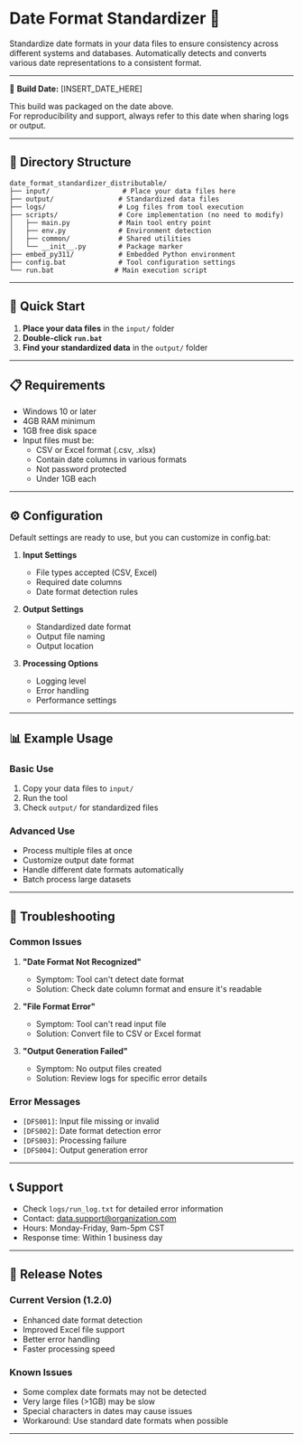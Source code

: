 # Date Format Standardizer 📅

Standardize date formats in your data files to ensure consistency across different systems and databases. Automatically detects and converts various date representations to a consistent format.

---

📅 **Build Date:** [INSERT_DATE_HERE]

This build was packaged on the date above.  
For reproducibility and support, always refer to this date when sharing logs or output.

---

## 📂 Directory Structure

```
date_format_standardizer_distributable/
├── input/                  # Place your data files here
├── output/                # Standardized data files
├── logs/                  # Log files from tool execution
├── scripts/               # Core implementation (no need to modify)
│   ├── main.py            # Main tool entry point
│   ├── env.py             # Environment detection
│   ├── common/            # Shared utilities
│   └── __init__.py        # Package marker
├── embed_py311/           # Embedded Python environment
├── config.bat             # Tool configuration settings
└── run.bat               # Main execution script
```

---

## 🚀 Quick Start

1. **Place your data files** in the `input/` folder
2. **Double-click `run.bat`**
3. **Find your standardized data** in the `output/` folder

---

## 📋 Requirements

- Windows 10 or later
- 4GB RAM minimum
- 1GB free disk space
- Input files must be:
  - CSV or Excel format (.csv, .xlsx)
  - Contain date columns in various formats
  - Not password protected
  - Under 1GB each

---

## ⚙️ Configuration

Default settings are ready to use, but you can customize in config.bat:

1. **Input Settings**
   - File types accepted (CSV, Excel)
   - Required date columns
   - Date format detection rules

2. **Output Settings**
   - Standardized date format
   - Output file naming
   - Output location

3. **Processing Options**
   - Logging level
   - Error handling
   - Performance settings

---

## 📊 Example Usage

### Basic Use
1. Copy your data files to `input/`
2. Run the tool
3. Check `output/` for standardized files

### Advanced Use
- Process multiple files at once
- Customize output date format
- Handle different date formats automatically
- Batch process large datasets

---

## 🔎 Troubleshooting

### Common Issues

1. **"Date Format Not Recognized"**
   - Symptom: Tool can't detect date format
   - Solution: Check date column format and ensure it's readable

2. **"File Format Error"**
   - Symptom: Tool can't read input file
   - Solution: Convert file to CSV or Excel format

3. **"Output Generation Failed"**
   - Symptom: No output files created
   - Solution: Review logs for specific error details

### Error Messages

- `[DFS001]`: Input file missing or invalid
- `[DFS002]`: Date format detection error
- `[DFS003]`: Processing failure
- `[DFS004]`: Output generation error

---

## 📞 Support

- Check `logs/run_log.txt` for detailed error information
- Contact: data.support@organization.com
- Hours: Monday-Friday, 9am-5pm CST
- Response time: Within 1 business day

---

## 📝 Release Notes

### Current Version (1.2.0)
- Enhanced date format detection
- Improved Excel file support
- Better error handling
- Faster processing speed

### Known Issues
- Some complex date formats may not be detected
- Very large files (>1GB) may be slow
- Special characters in dates may cause issues
- Workaround: Use standard date formats when possible

--- 